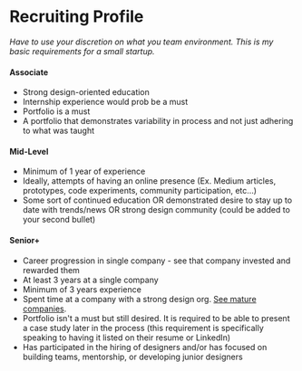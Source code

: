 # Recruiting Profile

*Have to use your discretion on what you team environment. This is my basic requirements for a small startup.*

#### Associate
- Strong design-oriented education
- Internship experience would prob be a must
- Portfolio is a must
- A portfolio that demonstrates variability in process and not just adhering to what was taught

#### Mid-Level
- Minimum of 1 year of experience
- Ideally, attempts of having an online presence (Ex. Medium articles, prototypes, code experiments, community participation, etc…)
- Some sort of continued education OR demonstrated desire to stay up to date with trends/news OR strong design community (could be added to your second bullet)

#### Senior+
- Career progression in single company - see that company invested and rewarded them
- At least 3 years at a single company
- Minimum of 3 years experience
- Spent time at a company with a strong design org. [See mature companies](https://airtable.com/shr5V0MYvD2piGcI3).
- Portfolio isn't a must but still desired. It is required to be able to present a case study later in the process (this requirement is specifically speaking to having it listed on their resume or LinkedIn)
- Has participated in the hiring of designers and/or has focused on building teams, mentorship, or developing junior designers